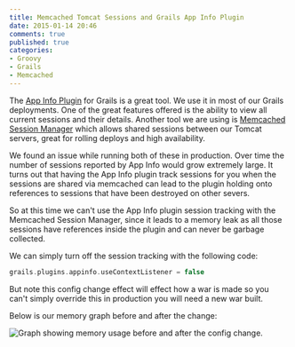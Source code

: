 ```yaml
---
title: Memcached Tomcat Sessions and Grails App Info Plugin
date: 2015-01-14 20:46
comments: true
published: true
categories:
- Groovy
- Grails
- Memcached
---
```


The [App Info Plugin](http://grails.org/plugin/app-info) for Grails is a great tool. We use it in most of our Grails deployments. One of the great features offered is the ability to view all current sessions and their details. Another tool we are using is [Memcached Session Manager](https://code.google.com/p/memcached-session-manager/) which allows shared sessions between our Tomcat servers, great for rolling deploys and high availability.

We found an issue while running both of these in production. Over time the number of sessions reported by App Info would grow extremely large. It turns out that having the App Info plugin track sessions for you when the sessions are shared via memcached can lead to the plugin holding onto references to sessions that have been destroyed on other severs.

So at this time we can't use the App Info plugin session tracking with the Memcached Session Manager, since it leads to a memory leak as all those sessions have references inside the plugin and can never be garbage collected.

We can simply turn off the session tracking with the following code:

```groovy
grails.plugins.appinfo.useContextListener = false
```

But note this config change effect will effect how a war is made so you can't simply override this in production you will need a new war built.

Below is our memory graph before and after the change:

![Graph showing memory usage before and after the config change.](/assets/posts/memchange.png)
